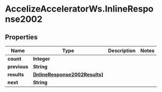 # AccelizeAcceleratorWs.InlineResponse2002

## Properties
Name | Type | Description | Notes
------------ | ------------- | ------------- | -------------
**count** | **Integer** |  | 
**previous** | **String** |  | 
**results** | [**[InlineResponse2002Results]**](InlineResponse2002Results.md) |  | 
**next** | **String** |  | 


